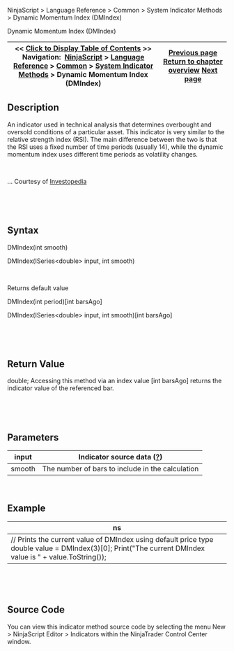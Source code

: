 ﻿


NinjaScript \> Language Reference \> Common \> System Indicator Methods \> Dynamic Momentum Index (DMIndex)






















Dynamic Momentum Index (DMIndex)







| \<\< [Click to Display Table of Contents](dynamic_momentum_index_dmindex.md) \>\> **Navigation:**     [NinjaScript](ninjascript.md) \> [Language Reference](language_reference_wip.md) \> [Common](common.md) \> [System Indicator Methods](indicators.md) \> Dynamic Momentum Index (DMIndex) | [Previous page](double_stochastics.md) [Return to chapter overview](indicators.md) [Next page](ease_of_movement.md) |
| --- | --- |











## Description


An indicator used in technical analysis that determines overbought and oversold conditions of a particular asset. This indicator is very similar to the relative strength index (RSI). The main difference between the two is that the RSI uses a fixed number of time periods (usually 14\), while the dynamic momentum index uses different time periods as volatility changes.


 


... Courtesy of [Investopedia](http://www.investopedia.com/terms/d/dynamicmomentumindex.asp)


 


 


## Syntax


DMIndex(int smooth)  

DMIndex(ISeries\<double\> input, int smooth)


 


Returns default value  

DMIndex(int period)\[int barsAgo]  

DMIndex(ISeries\<double\> input, int smooth)\[int barsAgo]


 


 


## Return Value


double; Accessing this method via an index value \[int barsAgo] returns the indicator value of the referenced bar.


 


 


## Parameters




| input | Indicator source data ([?](valid_input_data_for_indicator.md)) |
| --- | --- |
| smooth | The number of bars to include in the calculation |



 


## 


## Example




| ns |
| --- |
| // Prints the current value of DMIndex using default price type double value \= DMIndex(3)\[0]; Print("The current DMIndex value is " \+ value.ToString()); |



 


 


## Source Code


You can view this indicator method source code by selecting the menu New \> NinjaScript Editor \> Indicators within the NinjaTrader Control Center window.








